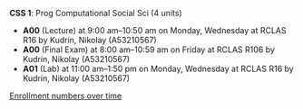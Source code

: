 **CSS 1**: Prog Computational Social Sci (4 units)

- **A00** (Lecture) at 9:00 am–10:50 am on Monday, Wednesday at RCLAS R16 by Kudrin, Nikolay (A53210567)
- **A00** (Final Exam) at 8:00 am–10:59 am on Friday at RCLAS R106 by Kudrin, Nikolay (A53210567)
- **A01** (Lab) at 11:00 am–1:50 pm on Monday, Wednesday at RCLAS R16 by Kudrin, Nikolay (A53210567)

[Enrollment numbers over time](./CSS1.tsv)
